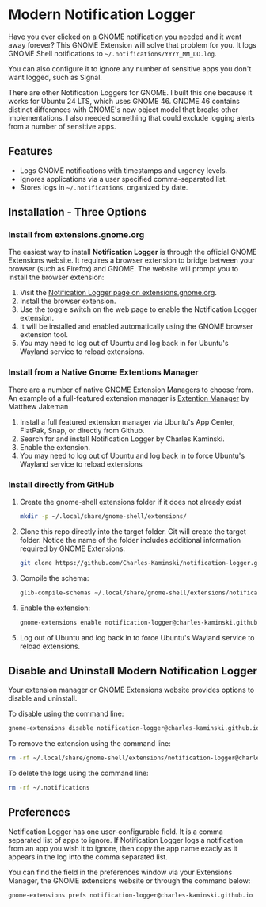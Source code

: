 # Modern Notification Logger

Have you ever clicked on a GNOME notification you needed and it went away forever?  This GNOME Extension will solve that problem for you.  It logs GNOME Shell notifications to `~/.notifications/YYYY_MM_DD.log`.  

You can also configure it to ignore any number of sensitive apps you don't want logged, such as Signal.

There are other Notification Loggers for GNOME.  I built this one because it works for Ubuntu 24 LTS, which uses GNOME 46. GNOME 46 contains distinct differences with GNOME's new object model that breaks other implementations.  I also needed something that could exclude logging alerts from a number of sensitive apps.

## Features
- Logs GNOME notifications with timestamps and urgency levels.
- Ignores applications via a user specified comma-separated list.
- Stores logs in `~/.notifications`, organized by date.

## Installation - Three Options

### Install from extensions.gnome.org
The easiest way to install **Notification Logger** is through the official GNOME Extensions website.  It requires a browser extension to bridge between your browser (such as Firefox) and GNOME.  The website will prompt you to install the browser extension:

1. Visit the [Notification Logger page on extensions.gnome.org](https://extensions.gnome.org/).
2. Install the browser extension.
3. Use the toggle switch on the web page to enable the Notification Logger extension.
4. It will be installed and enabled automatically using the GNOME browser extension tool.
5. You may need to log out of Ubuntu and log back in for Ubuntu's Wayland service to reload extensions.

### Install from a Native Gnome Extentions Manager
There are a number of native GNOME Extension Managers to choose from.  An example of a full-featured extension manager is [Extention Manager](https://github.com/mjakeman/extension-manager) by Matthew Jakeman

1. Install a full featured extension manager via Ubuntu's App Center, FlatPak, Snap, or directly from Github.
2. Search for and install Notification Logger by Charles Kaminski.
3. Enable the extension. 
4. You may need to log out of Ubuntu and log back in to force Ubuntu's Wayland service to reload extensions

### Install directly from GitHub
1. Create the gnome-shell extensions folder if it does not already exist
   ```bash
   mkdir -p ~/.local/share/gnome-shell/extensions/
   ```
2. Clone this repo directly into the target folder. Git will create the target folder.  Notice the name of the folder includes additional information required by GNOME Extensions:
   ```bash
   git clone https://github.com/Charles-Kaminski/notification-logger.git ~/.local/share/gnome-shell/extensions/notification-logger@charles-kaminski.github.io
   ```
3. Compile the schema:
   ```bash
   glib-compile-schemas ~/.local/share/gnome-shell/extensions/notification-logger@charles-kaminski.github.io/schemas/
   
   ```
4. Enable the extension:
   ```bash
   gnome-extensions enable notification-logger@charles-kaminski.github.io
   ```
5. Log out of Ubuntu and log back in to force Ubuntu's Wayland service to reload extensions.

## Disable and Uninstall Modern Notification Logger ##
Your extension manager or GNOME Extensions website provides options to disable and uninstall.

To disable using the command line:
   ```bash
   gnome-extensions disable notification-logger@charles-kaminski.github.io
   ```

To remove the extension using the command line:
   ```bash
   rm -rf ~/.local/share/gnome-shell/extensions/notification-logger@charles-kaminski.github.io
   ```
To delete the logs using the command line:
   ```bash
   rm -rf ~/.notifications
   ```

## Preferences
Notification Logger has one user-configurable field.  It is a comma separated list of apps to ignore.  If Notification Logger logs a notification from an app you wish it to ignore, then copy the app name exacly as it appears in the log into the comma separated list.  

You can find the field in the preferences window via your Extensions Manager, the GNOME extensions website or through the command below:

   ```bash
   gnome-extensions prefs notification-logger@charles-kaminski.github.io
   ```